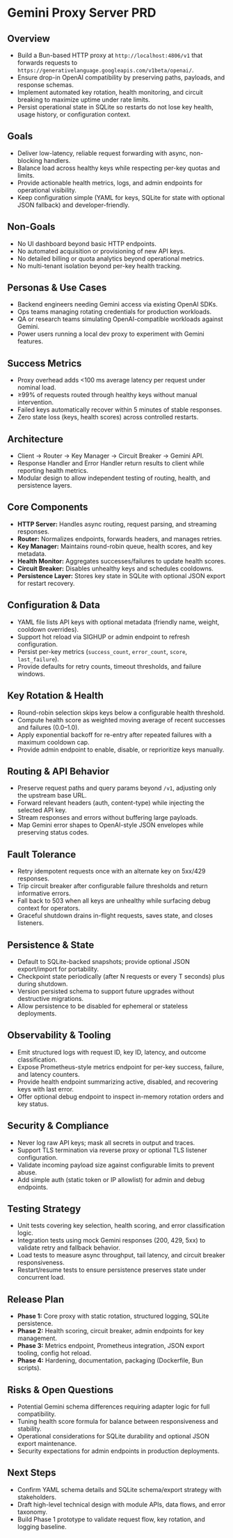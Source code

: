 # Gemini Proxy Server PRD

## Overview
- Build a Bun-based HTTP proxy at `http://localhost:4806/v1` that forwards requests to `https://generativelanguage.googleapis.com/v1beta/openai/`.
- Ensure drop-in OpenAI compatibility by preserving paths, payloads, and response schemas.
- Implement automated key rotation, health monitoring, and circuit breaking to maximize uptime under rate limits.
- Persist operational state in SQLite so restarts do not lose key health, usage history, or configuration context.

## Goals
- Deliver low-latency, reliable request forwarding with async, non-blocking handlers.
- Balance load across healthy keys while respecting per-key quotas and limits.
- Provide actionable health metrics, logs, and admin endpoints for operational visibility.
- Keep configuration simple (YAML for keys, SQLite for state with optional JSON fallback) and developer-friendly.

## Non-Goals
- No UI dashboard beyond basic HTTP endpoints.
- No automated acquisition or provisioning of new API keys.
- No detailed billing or quota analytics beyond operational metrics.
- No multi-tenant isolation beyond per-key health tracking.

## Personas & Use Cases
- Backend engineers needing Gemini access via existing OpenAI SDKs.
- Ops teams managing rotating credentials for production workloads.
- QA or research teams simulating OpenAI-compatible workloads against Gemini.
- Power users running a local dev proxy to experiment with Gemini features.

## Success Metrics
- Proxy overhead adds <100 ms average latency per request under nominal load.
- ≥99% of requests routed through healthy keys without manual intervention.
- Failed keys automatically recover within 5 minutes of stable responses.
- Zero state loss (keys, health scores) across controlled restarts.

## Architecture
- Client → Router → Key Manager → Circuit Breaker → Gemini API.
- Response Handler and Error Handler return results to client while reporting health metrics.
- Modular design to allow independent testing of routing, health, and persistence layers.

## Core Components
- **HTTP Server:** Handles async routing, request parsing, and streaming responses.
- **Router:** Normalizes endpoints, forwards headers, and manages retries.
- **Key Manager:** Maintains round-robin queue, health scores, and key metadata.
- **Health Monitor:** Aggregates successes/failures to update health scores.
- **Circuit Breaker:** Disables unhealthy keys and schedules cooldowns.
- **Persistence Layer:** Stores key state in SQLite with optional JSON export for restart recovery.

## Configuration & Data
- YAML file lists API keys with optional metadata (friendly name, weight, cooldown overrides).
- Support hot reload via SIGHUP or admin endpoint to refresh configuration.
- Persist per-key metrics (`success_count`, `error_count`, `score`, `last_failure`).
- Provide defaults for retry counts, timeout thresholds, and failure windows.

## Key Rotation & Health
- Round-robin selection skips keys below a configurable health threshold.
- Compute health score as weighted moving average of recent successes and failures (0.0–1.0).
- Apply exponential backoff for re-entry after repeated failures with a maximum cooldown cap.
- Provide admin endpoint to enable, disable, or reprioritize keys manually.

## Routing & API Behavior
- Preserve request paths and query params beyond `/v1`, adjusting only the upstream base URL.
- Forward relevant headers (auth, content-type) while injecting the selected API key.
- Stream responses and errors without buffering large payloads.
- Map Gemini error shapes to OpenAI-style JSON envelopes while preserving status codes.

## Fault Tolerance
- Retry idempotent requests once with an alternate key on 5xx/429 responses.
- Trip circuit breaker after configurable failure thresholds and return informative errors.
- Fall back to 503 when all keys are unhealthy while surfacing debug context for operators.
- Graceful shutdown drains in-flight requests, saves state, and closes listeners.

## Persistence & State
- Default to SQLite-backed snapshots; provide optional JSON export/import for portability.
- Checkpoint state periodically (after N requests or every T seconds) plus during shutdown.
- Version persisted schema to support future upgrades without destructive migrations.
- Allow persistence to be disabled for ephemeral or stateless deployments.

## Observability & Tooling
- Emit structured logs with request ID, key ID, latency, and outcome classification.
- Expose Prometheus-style metrics endpoint for per-key success, failure, and latency counters.
- Provide health endpoint summarizing active, disabled, and recovering keys with last error.
- Offer optional debug endpoint to inspect in-memory rotation orders and key status.

## Security & Compliance
- Never log raw API keys; mask all secrets in output and traces.
- Support TLS termination via reverse proxy or optional TLS listener configuration.
- Validate incoming payload size against configurable limits to prevent abuse.
- Add simple auth (static token or IP allowlist) for admin and debug endpoints.

## Testing Strategy
- Unit tests covering key selection, health scoring, and error classification logic.
- Integration tests using mock Gemini responses (200, 429, 5xx) to validate retry and fallback behavior.
- Load tests to measure async throughput, tail latency, and circuit breaker responsiveness.
- Restart/resume tests to ensure persistence preserves state under concurrent load.

## Release Plan
- **Phase 1:** Core proxy with static rotation, structured logging, SQLite persistence.
- **Phase 2:** Health scoring, circuit breaker, admin endpoints for key management.
- **Phase 3:** Metrics endpoint, Prometheus integration, JSON export tooling, config hot reload.
- **Phase 4:** Hardening, documentation, packaging (Dockerfile, Bun scripts).

## Risks & Open Questions
- Potential Gemini schema differences requiring adapter logic for full compatibility.
- Tuning health score formula for balance between responsiveness and stability.
- Operational considerations for SQLite durability and optional JSON export maintenance.
- Security expectations for admin endpoints in production deployments.

## Next Steps
- Confirm YAML schema details and SQLite schema/export strategy with stakeholders.
- Draft high-level technical design with module APIs, data flows, and error taxonomy.
- Build Phase 1 prototype to validate request flow, key rotation, and logging baseline.
